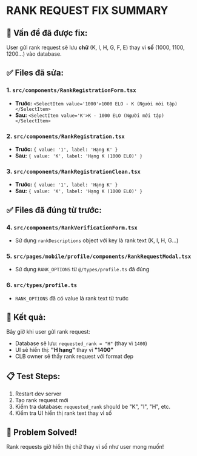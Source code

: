 # RANK REQUEST FIX SUMMARY

## 🎯 Vấn đề đã được fix:
User gửi rank request sẽ lưu **chữ** (K, I, H, G, F, E) thay vì **số** (1000, 1100, 1200...) vào database.

## ✅ Files đã sửa:

### 1. `src/components/RankRegistrationForm.tsx`
- **Trước:** `<SelectItem value='1000'>1000 ELO - K (Người mới tập)</SelectItem>`
- **Sau:** `<SelectItem value='K'>K - 1000 ELO (Người mới tập)</SelectItem>`

### 2. `src/components/RankRegistration.tsx` 
- **Trước:** `{ value: '1', label: 'Hạng K' }`
- **Sau:** `{ value: 'K', label: 'Hạng K (1000 ELO)' }`

### 3. `src/components/RankRegistrationClean.tsx`
- **Trước:** `{ value: '1', label: 'Hạng K' }`
- **Sau:** `{ value: 'K', label: 'Hạng K (1000 ELO)' }`

## ✅ Files đã đúng từ trước:

### 4. `src/components/RankVerificationForm.tsx`
- Sử dụng `rankDescriptions` object với key là rank text (K, I, H, G...)

### 5. `src/pages/mobile/profile/components/RankRequestModal.tsx`
- Sử dụng `RANK_OPTIONS` từ `@/types/profile.ts` đã đúng

### 6. `src/types/profile.ts`
- `RANK_OPTIONS` đã có value là rank text từ trước

## 🚀 Kết quả:
Bây giờ khi user gửi rank request:
- Database sẽ lưu: `requested_rank = "H"` (thay vì `1400`)
- UI sẽ hiển thị: **"H hạng"** thay vì **"1400"**
- CLB owner sẽ thấy rank request với format đẹp

## 📋 Test Steps:
1. Restart dev server
2. Tạo rank request mới
3. Kiểm tra database: `requested_rank` should be "K", "I", "H", etc.
4. Kiểm tra UI hiển thị rank text thay vì số

## 🎉 Problem Solved!
Rank requests giờ hiển thị chữ thay vì số như user mong muốn!
